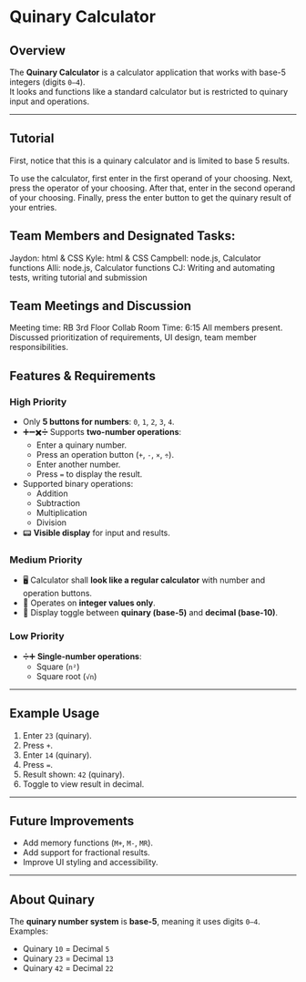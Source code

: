 # Quinary Calculator

## Overview
The **Quinary Calculator** is a calculator application that works with base-5 integers (digits `0–4`).  
It looks and functions like a standard calculator but is restricted to quinary input and operations.

---
## Tutorial
First, notice that this is a quinary calculator and is limited to base 5 results. 

To use the calculator, first enter in the first operand of your choosing. Next, press the operator of your choosing. After that, enter in the second operand of your choosing. Finally, press the enter button to get the quinary result of your entries. 

## Team Members and Designated Tasks:
Jaydon: html & CSS 
Kyle: html & CSS
Campbell: node.js, Calculator functions
Alli: node.js, Calculator functions
CJ: Writing and automating tests, writing tutorial and submission

## Team Meetings and Discussion
Meeting time: RB 3rd Floor Collab Room
Time: 6:15
All members present. 
Discussed prioritization of requirements, UI design, team member responsibilities.  

## Features & Requirements

### High Priority
- Only **5 buttons for numbers**: `0`, `1`, `2`, `3`, `4`.
- ➕➖✖️➗ Supports **two-number operations**:
  - Enter a quinary number.
  - Press an operation button (`+`, `-`, `×`, `÷`).
  - Enter another number.
  - Press `=` to display the result.
- Supported binary operations:
  - Addition
  - Subtraction
  - Multiplication
  - Division
- 📟 **Visible display** for input and results.

### Medium Priority
- 🖥️ Calculator shall **look like a regular calculator** with number and operation buttons.
- 🔢 Operates on **integer values only**.
- 🔄 Display toggle between **quinary (base-5)** and **decimal (base-10)**.

### Low Priority
- ➗➕ **Single-number operations**:
  - Square (`n²`)
  - Square root (`√n`)

---

## Example Usage
1. Enter `23` (quinary).  
2. Press `+`.  
3. Enter `14` (quinary).  
4. Press `=`.  
5. Result shown: `42` (quinary).  
6. Toggle to view result in decimal.

---

## Future Improvements
- Add memory functions (`M+`, `M-`, `MR`).  
- Add support for fractional results.  
- Improve UI styling and accessibility.  

---

## About Quinary
The **quinary number system** is **base-5**, meaning it uses digits `0–4`.  
Examples:
- Quinary `10` = Decimal `5`  
- Quinary `23` = Decimal `13`  
- Quinary `42` = Decimal `22`  
